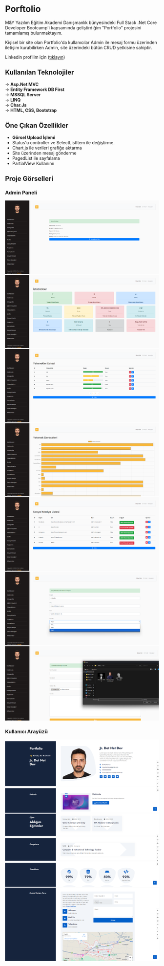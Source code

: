 # Porftolio

M&Y Yazılım Eğitim Akademi Danışmanlık bünyesindeki Full Stack .Net Core Developer Bootcamp'i kapsamında geliştirdiğim  "Portfolio" projesini tamamlamış bulunmaktayım.

Kişisel bir site olan Portfolio'da kullanıcılar Admin ile mesaj formu üzerinden iletişim kurabilirken Admin, site üzerindeki bütün CRUD yetkisine sahiptir.

Linkedin profilim için ([tıklayın](https://www.linkedin.com/in/m-gürkan-kaya-267462273/))

## Kullanılan Teknolojiler
→ **Asp.Net MVC**</br>
→ **Entity Framework DB First**</br>
→ **MSSQL Server**</br>
→ **LINQ**</br>
→ **Char.Js**</br>
→ **HTML, CSS, Bootstrap** 

## Öne Çıkan Özellikler
- __Görsel Upload İşlemi__
- Status'u controller ve SelectListItem ile değiştirme.
- Chart.js ile verileri grafiğe aktarma
- Site üzerinden mesaj gönderme
- PagedList ile sayfalama
- PartialView Kullanımı

## Proje Görselleri

### Admin Paneli

![Image1](https://raw.githubusercontent.com/mgurkankaya/PortfolioProjectNight/refs/heads/master/PortfolioProjectNight/1.png)
![Image2](https://raw.githubusercontent.com/mgurkankaya/PortfolioProjectNight/refs/heads/master/PortfolioProjectNight/2.png)
![Image3](https://raw.githubusercontent.com/mgurkankaya/PortfolioProjectNight/refs/heads/master/PortfolioProjectNight/3.png)
![Image4](https://raw.githubusercontent.com/mgurkankaya/PortfolioProjectNight/refs/heads/master/PortfolioProjectNight/4.png)
![Image5](https://raw.githubusercontent.com/mgurkankaya/PortfolioProjectNight/refs/heads/master/PortfolioProjectNight/5.png)
![Image6](https://raw.githubusercontent.com/mgurkankaya/PortfolioProjectNight/refs/heads/master/PortfolioProjectNight/6.png)
![Image7](https://raw.githubusercontent.com/mgurkankaya/PortfolioProjectNight/refs/heads/master/PortfolioProjectNight/7.png)

### Kullanıcı Arayüzü
![Image8](https://raw.githubusercontent.com/mgurkankaya/PortfolioProjectNight/refs/heads/master/PortfolioProjectNight/8.png)
![Image9](https://raw.githubusercontent.com/mgurkankaya/PortfolioProjectNight/refs/heads/master/PortfolioProjectNight/9.png)
![Image10](https://raw.githubusercontent.com/mgurkankaya/PortfolioProjectNight/refs/heads/master/PortfolioProjectNight/10.png)



 
